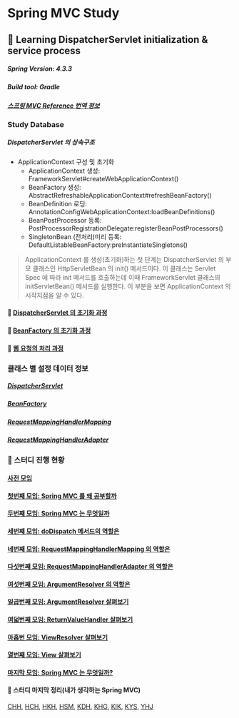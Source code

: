 # Spring MVC Study

## :book: Learning DispatcherServlet initialization & service process

##### Spring Version: 4.3.3
##### Build tool: Gradle

#### *[스프링 MVC Reference 번역 정보](documents/spring-framework-reference/ko/spring-mvc-translated-version.md)*

### Study Database

##### DispatcherServlet 의 상속구조
- ApplicationContext 구성 및 초기화
    - ApplicationContext 생성: FrameworkServlet#createWebApplicationContext()
    - BeanFactory 생성: AbstractRefreshableApplicationContext#refreshBeanFactory()
    - BeanDefinition 로딩: AnnotationConfigWebApplicationContext:loadBeanDefinitions()
    - BeanPostProcessor 등록: PostProcessorRegistrationDelegate:registerBeanPostProcessors()
    - SingletonBean (전처리)미리 등록: DefaultListableBeanFactory:preInstantiateSingletons()

> ApplicationContext 를 생성(초기화)하는 첫 단계는 DispatcherServlet 의 부모 클래스인 HttpServletBean 의 init() 메서드이다.
> 이 클래스는 Servlet Spec 에 따라 init 메서드를 호출하는데 이때 FrameworkServlet 클래스의 initServletBean() 메서드를 실행한다.
> 이 부분을 보면 ApplicationContext 의 시작지점을 알 수 있다.

#### :seedling: [DispatcherServlet 의 초기화 과정](documents/description/DispatcherServlet-initiation.md)

#### :herb: [BeanFactory 의 초기화 과정](documents/description/BeanFactory-initiation.md)

#### :evergreen_tree: [웹 요청의 처리 과정](documents/description/DispatcherServlet-processing.md)

### 클래스 별 설정 데이터 정보

##### [DispatcherServlet](documents/class-config/DispatcherServlet-config.md)
##### [BeanFactory](documents/class-config/BeanFactory-config.md)
##### [RequestMappingHandlerMapping](documents/class-config/RequestMappingHandlerMapping-config.md)
##### [RequestMappingHandlerAdapter](documents/class-config/RequestMappingHandlerAdapter-config.md)

### :bus: 스터디 진행 현황
#### [사전 모임](documents/time-topic/2019-09-26-Pre_metting.md)
#### [첫번째 모임: Spring MVC 를 왜 공부할까](documents/time-topic/2019-10-01-Why.md)
#### [두번째 모임: Spring MVC 는 무엇일까](documents/time-topic/2019-10-08-What.md)
#### [세번째 모임: doDispatch 메서드의 역할은](documents/time-topic/2019-10-10-doDispatch.md)
#### [네번째 모임: RequestMappingHandlerMapping 의 역할은](documents/time-topic/2019-10-15-RequestMappingHandlerMapping.md)
#### [다섯번째 모임: RequestMappingHandlerAdapter 의 역할은](documents/time-topic/2019-10-17-RequestMappingHandlerAdapter.md)
#### [여섯번째 모임: ArgumentResolver 의 역할은](documents/time-topic/2019-10-29-ArgumentResolver.md)
#### [일곱번째 모임: ArgumentResolver 살펴보기](documents/time-topic/2019-11-7-ArgumentResolver-Detail.md)
#### [여덟번째 모임: ReturnValueHandler 살펴보기](documents/time-topic/2019-11-19-ReturnValueHandler.md)
#### [아홉번 모임: ViewResolver 살펴보기](documents/time-topic/2019-11-21-ViewResolver.md)
#### [열번째 모임: View 살펴보기](documents/time-topic/2019-11-26-View.md)
#### [마지막 모임: Spring MVC 는 무엇일까?](documents/time-topic/2019-11-28-What-Spring-again.md)

#### :thinking: 스터디 마지막 정리(내가 생각하는 Spring MVC)
[CHH](documents/summary/chh.md), 
[HCH](documents/summary/hch.md), 
[HKH](documents/summary/hkh.md), 
[HSM](documents/summary/hsm.md), 
[KDH](documents/summary/kdh.md), 
[KHG](documents/summary/khg.md), 
[KIK](documents/summary/kik.md), 
[KYS](documents/summary/kys.md), 
[YHJ](documents/summary/yhj.md)
